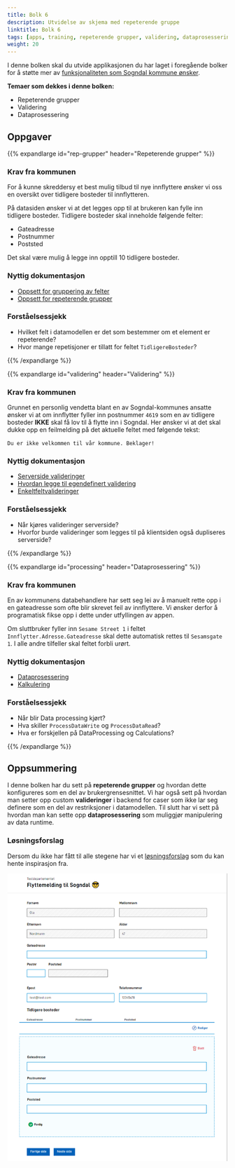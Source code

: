 ```yaml
---
title: Bolk 6
description: Utvidelse av skjema med repeterende gruppe
linktitle: Bolk 6
tags: [apps, training, repeterende grupper, validering, dataprosessering, konsumere API  ]
weight: 20
---
```


I denne bolken skal du utvide applikasjonen du har laget i foregående bolker for å støtte mer av [funksjonaliteten som Sogndal kommune ønsker](../case/#krav-fra-kommunen).

**Temaer som dekkes i denne bolken:**
- Repeterende grupper
- Validering
- Dataprosessering

## Oppgaver

{{% expandlarge id="rep-grupper" header="Repeterende grupper" %}}
### Krav fra kommunen

For å kunne skreddersy et best mulig tilbud til nye innflyttere ønsker vi oss en oversikt over tidligere bosteder til innflytteren.

På datasiden ønsker vi at det legges opp til at brukeren kan fylle inn tidligere bosteder. Tidligere bosteder skal inneholde følgende felter:
- Gateadresse
- Postnummer
- Poststed

Det skal være mulig å legge inn opptill 10 tidligere bosteder.

### Nyttig dokumentasjon
- [Oppsett for gruppering av felter](../../development/ux/fields/grouping/setup/)
- [Oppsett for repeterende grupper](../../development/ux/fields/grouping/repeating/)

### Forståelsessjekk
- Hvilket felt i datamodellen er det som bestemmer om et element er repeterende?
- Hvor mange repetisjoner er tillatt for feltet `TidligereBosteder`?

{{% /expandlarge %}}


{{% expandlarge id="validering" header="Validering" %}}
### Krav fra kommunen

Grunnet en personlig vendetta blant en av Sogndal-kommunes ansatte ønsker vi at om innflytter fyller inn postnummer `4619` som en av tidligere bosteder
**IKKE** skal få lov til å flytte inn i Sogndal. Her ønsker vi at det skal dukke opp en feilmelding på det aktuelle feltet med følgende tekst:

```rich
Du er ikke velkommen til vår kommune. Beklager!
```

### Nyttig dokumentasjon
- [Serverside valideringer](../../development/logic/validation/#serverside-validering)
- [Hvordan legge til egendefinert validering](../../development/logic/validation/#hvordan-legge-til-egendefinert-validering)
- [Enkeltfeltvalideringer](../../development/logic/validation/#enkeltfeltvalidering)


### Forståelsessjekk
- Når kjøres valideringer serverside?
- Hvorfor burde valideringer som legges til på klientsiden også dupliseres serverside?

{{% /expandlarge %}}


{{% expandlarge id="processing" header="Dataprosessering" %}}
### Krav fra kommunen
En av kommunens databehandlere har sett seg lei av å manuelt rette opp i en gateadresse som ofte blir skrevet feil av innflyttere.
Vi ønsker derfor å programatisk fikse opp i dette under utfyllingen av appen.

Om sluttbruker fyller inn `Sesame Street 1` i feltet `Innflytter.Adresse.Gateadresse` skal dette automatisk rettes til `Sesamsgate 1`.
I alle andre tilfeller skal feltet forbli urørt.


### Nyttig dokumentasjon
- [Dataprosessering](../../development/logic/dataprocessing/)
- [Kalkulering](../../development/logic/calculation/)

### Forståelsessjekk
- Når blir Data processing kjørt?
- Hva skiller `ProcessDataWrite` og `ProcessDataRead`?
- Hva er forskjellen på DataProcessing og Calculations?

{{% /expandlarge %}}


## Oppsummering
I denne bolken har du sett på **repeterende grupper** og hvordan dette konfigureres som en del av brukergrensesnittet.
Vi har også sett på hvordan man setter opp custom **valideringer** i backend for caser som ikke lar seg definere som en del av restriksjoner i datamodellen.
Til slutt har vi sett på hvordan man kan sette opp **dataprosessering** som muliggjør manipulering av data runtime.

### Løsningsforslag
Dersom du ikke har fått til alle stegene har vi et [løsningsforslag](https://altinn.studio/repos/ttd/tilflytter-sogndal-lf/src/branch/bolk/6) som du kan hente inspirasjon fra.

![Skjermbilde av datainnsamlingsside med repeterende gruppe](data-rep-grupper-screenshot.png "Skjermbilde av datainnsamlingsside med repeterende gruppe")